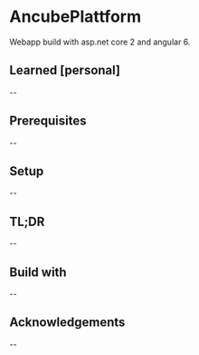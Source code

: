 # AncubePlattform
Webapp build with asp.net core 2 and angular 6.

## Learned [personal]
--
## Prerequisites
--
## Setup
--
## TL;DR
--
## Build with
--
## Acknowledgements
--
